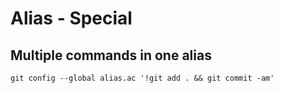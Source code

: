 # Alias - Special 

## Multiple commands in one alias 

```
git config --global alias.ac '!git add . && git commit -am'

```
